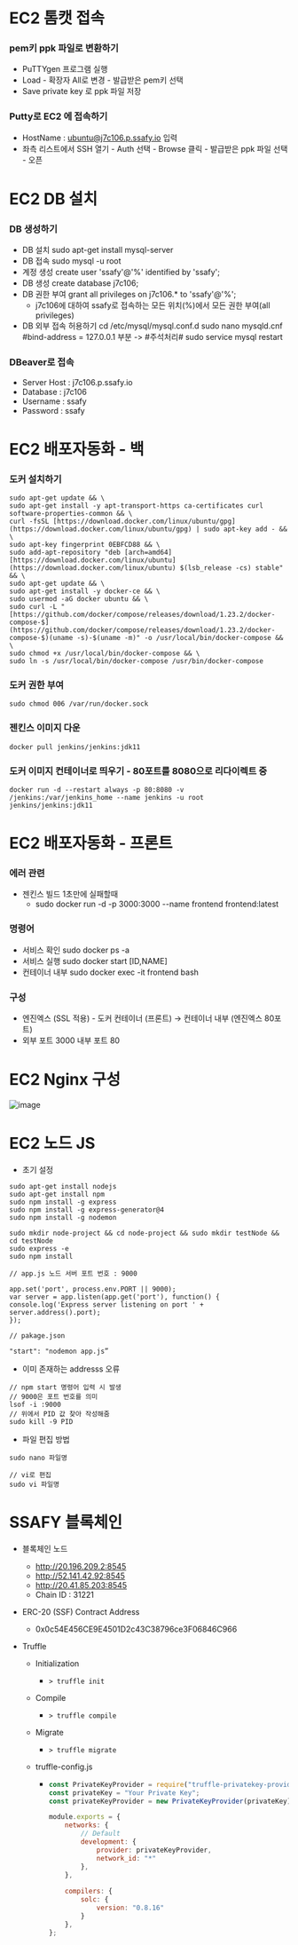 # EC2 톰캣 접속
### pem키 ppk 파일로 변환하기

- PuTTYgen 프로그램 실행
- Load - 확장자 All로 변경 - 발급받은 pem키 선택
- Save private key 로 ppk 파일 저장

### Putty로 EC2 에 접속하기

- HostName : [ubuntu@j7c106.p.ssafy.io](mailto:ubuntu@j7c106.p.ssafy.io) 입력
- 좌측 리스트에서 SSH 열기 - Auth 선택 - Browse 클릭 - 발급받은 ppk 파일 선택 - 오픈
# EC2 DB 설치
### DB 생성하기

- DB 설치
sudo apt-get install mysql-server
- DB 접속
sudo mysql -u root
- 계정 생성
create user 'ssafy'@'%' identified by 'ssafy';
- DB 생성
create database j7c106;
- DB 권한 부여
grant all privileges on j7c106.* to 'ssafy'@'%';
    - j7c106에 대하여 ssafy로 접속하는 모든 위치(%)에서 모든 권한 부여(all privileges)
- DB 외부 접속 허용하기
cd /etc/mysql/mysql.conf.d
sudo nano mysqld.cnf	#bind-address = 127.0.0.1 부분 -> #주석처리#
sudo service mysql restart

### DBeaver로 접속

- Server Host : j7c106.p.ssafy.io
- Database : j7c106
- Username : ssafy
- Password : ssafy
# EC2 배포자동화 - 백
### 도커 설치하기
```
sudo apt-get update && \
sudo apt-get install -y apt-transport-https ca-certificates curl software-properties-common && \
curl -fsSL [https://download.docker.com/linux/ubuntu/gpg](https://download.docker.com/linux/ubuntu/gpg) | sudo apt-key add - && \
sudo apt-key fingerprint 0EBFCD88 && \
sudo add-apt-repository "deb [arch=amd64] [https://download.docker.com/linux/ubuntu](https://download.docker.com/linux/ubuntu) $(lsb_release -cs) stable" && \
sudo apt-get update && \
sudo apt-get install -y docker-ce && \
sudo usermod -aG docker ubuntu && \
sudo curl -L "[https://github.com/docker/compose/releases/download/1.23.2/docker-compose-$](https://github.com/docker/compose/releases/download/1.23.2/docker-compose-$)(uname -s)-$(uname -m)" -o /usr/local/bin/docker-compose && \
sudo chmod +x /usr/local/bin/docker-compose && \
sudo ln -s /usr/local/bin/docker-compose /usr/bin/docker-compose
```
### 도커 권한 부여

`sudo chmod 006 /var/run/docker.sock`

### 젠킨스 이미지 다운

`docker pull jenkins/jenkins:jdk11`

### 도커 이미지 컨테이너로 띄우기 - 80포트를 8080으로 리다이렉트 중

`docker run -d --restart always -p 80:8080 -v /jenkins:/var/jenkins_home --name jenkins -u root jenkins/jenkins:jdk11`
# EC2 배포자동화 - 프론트
### 에러 관련

- 젠킨스 빌드 1초만에 실패할때
    - sudo docker run -d -p 3000:3000 --name frontend frontend:latest

### 명령어

- 서비스 확인 sudo docker ps -a
- 서비스 실행 sudo docker start [ID,NAME]
- 컨테이너 내부 sudo docker exec -it frontend bash

### 구성

- 엔진엑스 (SSL 적용) - 도커 컨테이너 (프론트) → 컨테이너 내부 (엔진엑스 80포트)
- 외부 포트 3000  내부 포트 80

# EC2 Nginx 구성
![image](/uploads/deca4d90c1fe9395610a27f5bef0a1d7/image.png)

# EC2 노드 JS

- 초기 설정

```
sudo apt-get install nodejs
sudo apt-get install npm
sudo npm install -g express
sudo npm install -g express-generator@4
sudo npm install -g nodemon

sudo mkdir node-project && cd node-project && sudo mkdir testNode && cd testNode
sudo express -e
sudo npm install

// app.js 노드 서버 포트 번호 : 9000

app.set('port', process.env.PORT || 9000);
var server = app.listen(app.get('port'), function() {
console.log('Express server listening on port ' + server.address().port);
});

// pakage.json

"start": "nodemon app.js”
```

- 이미 존재하는 addresss 오류

```
// npm start 명령어 입력 시 발생
// 9000은 포트 번호를 의미
lsof -i :9000
// 위에서 PID 값 찾아 작성해줌
sudo kill -9 PID
```

- 파일 편집 방법
```
sudo nano 파일명

// vi로 편집
sudo vi 파일명
```

# SSAFY 블록체인

* 블록체인 노드

  * http://20.196.209.2:8545
  * http://52.141.42.92:8545
  * http://20.41.85.203:8545
  * Chain ID : 31221

* ERC-20 (SSF) Contract Address

  * 0x0c54E456CE9E4501D2c43C38796ce3F06846C966

* Truffle

  * Initialization

    * ```
      > truffle init
      ```

  * Compile

    * ``` 
      > truffle compile
      ```

  * Migrate

    * ```
      > truffle migrate
      ```

  * truffle-config.js

    * ```javascript
      const PrivateKeyProvider = require("truffle-privatekey-provider");
      const privateKey = "Your Private Key";
      const privateKeyProvider = new PrivateKeyProvider(privateKey), "SSAFY Block Chain url");
      
      module.exports = {
          networks: {
              // Default
              development: {
                  provider: privateKeyProvider,
                  network_id: "*"
              },
          },
          
          compilers: {
              solc: {
                  version: "0.8.16"
              }
          },
      };
      ```

